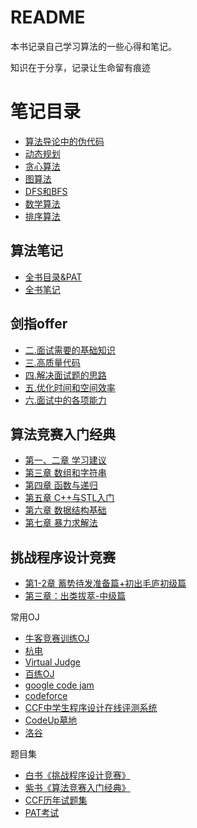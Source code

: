 # README

本书记录自己学习算法的一些心得和笔记。

知识在于分享，记录让生命留有痕迹

# 笔记目录

* [算法导论中的伪代码](pseudocode.md)
* [动态规划](dp.md)
* [贪心算法](greed.md)
* [图算法](graph.md)
* [DFS和BFS](dfs-bfs.md)
* [数学算法](math.md)
* [排序算法](sort.md)

## 算法笔记

* [全书目录&PAT](suan-fa-bi-ji/suan-fa-bi-ji.md)
* [全书笔记](suan-fa-bi-ji/chapter-base.md)

## 剑指offer

* [二.面试需要的基础知识](jian-zhi-offer/chapter2.md)
* [三.高质量代码](jian-zhi-offer/chapter3.md)
* [四.解决面试题的思路](jian-zhi-offer/chapter4.md)
* [五.优化时间和空间效率](jian-zhi-offer/chapter5.md)
* [六.面试中的各项能力](jian-zhi-offer/chapter6.md)

## 算法竞赛入门经典

* [第一、二章 学习建议](suan-fa-jing-sai-ru-men-jing-dian/chapter1-and-2.md)
* [第三章 数组和字符串](suan-fa-jing-sai-ru-men-jing-dian/chapter3.md)
* [第四章 函数与递归](suan-fa-jing-sai-ru-men-jing-dian/chapter4.md)
* [第五章 C++与STL入门](suan-fa-jing-sai-ru-men-jing-dian/chapter5.md)
* [第六章 数据结构基础](suan-fa-jing-sai-ru-men-jing-dian/chapter6.md)
* [第七章 暴力求解法](suan-fa-jing-sai-ru-men-jing-dian/chapter7.md)

## 挑战程序设计竞赛

* [第1-2章 蓄势待发准备篇+初出毛庐初级篇](tiao-zhan-cheng-xu-she-ji-jing-sai/chapter1-and-2.md)
* [第三章：出类拔萃-中级篇](tiao-zhan-cheng-xu-she-ji-jing-sai/chapter3.md)

常用OJ

* [牛客竞赛训练OJ](https://ac.nowcoder.com/acm/skill/noip-tg)
* [杭电](http://acm.hdu.edu.cn/listproblem.php?vol=1)
* [Virtual Judge](https://vjudge.net/problem)
* [百练OJ](http://bailian.openjudge.cn)
* [google code jam](https://codingcompetitions.withgoogle.com/codejam)
* [codeforce](http://codeforces.com/)
* [CCF中学生程序设计在线评测系统](http://114.215.45.6/oj)
* [CodeUp墓地](http://codeup.cn/)
* [洛谷](https://www.luogu.org/)

题目集

* [白书《挑战程序设计竞赛》](https://cn.vjudge.net/article/426)
* [紫书《算法竞赛入门经典》](https://cn.vjudge.net/article/423)
* [CCF历年试题集](https://blog.csdn.net/tigerisland45/article/details/54755895)
* [PAT考试](https://www.patest.cn/practice)